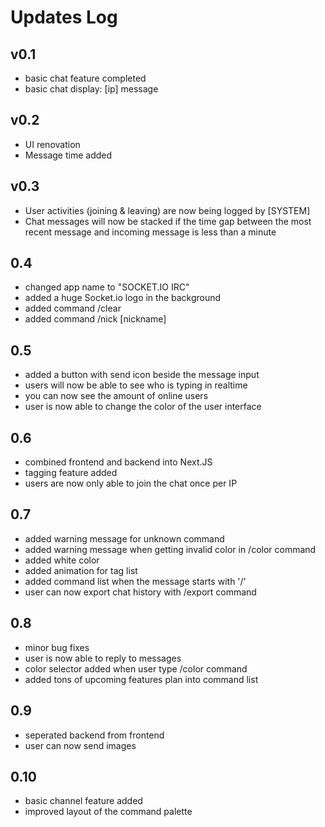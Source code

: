 Updates Log
============

v0.1
---------
- basic chat feature completed
- basic chat display: \[ip\] message

v0.2
---------
- UI renovation
- Message time added

v0.3
---------
- User activities (joining & leaving) are now being logged by \[SYSTEM\]
- Chat messages will now be stacked if the time gap between the most recent message and incoming message is less than a minute

0.4
---------
- changed app name to "SOCKET.IO IRC"
- added a huge Socket.io logo in the background
- added command /clear
- added command /nick \[nickname\]

0.5
---------
- added a button with send icon beside the message input
- users will now be able to see who is typing in realtime
- you can now see the amount of online users
- user is now able to change the color of the user interface

0.6
---------
- combined frontend and backend into Next.JS
- tagging feature added
- users are now only able to join the chat once per IP

0.7
---------
- added warning message for unknown command
- added warning message when getting invalid color in /color command
- added white color
- added animation for tag list
- added command list when the message starts with '/'
- user can now export chat history with /export command

0.8
---------
- minor bug fixes
- user is now able to reply to messages
- color selector added when user type /color command
- added tons of upcoming features plan into command list

0.9
---------
- seperated backend from frontend
- user can now send images

0.10
---------
- basic channel feature added
- improved layout of the command palette